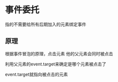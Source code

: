 事件委托
=========
指的不需要给所有后期加入的元素绑定事件

原理
-----------
根据事件冒泡的原理，点击元素 他的父元素会同时被点击

利用父元素的event.target来确定是哪个元素被点击了

event.target就指向被点击的元素